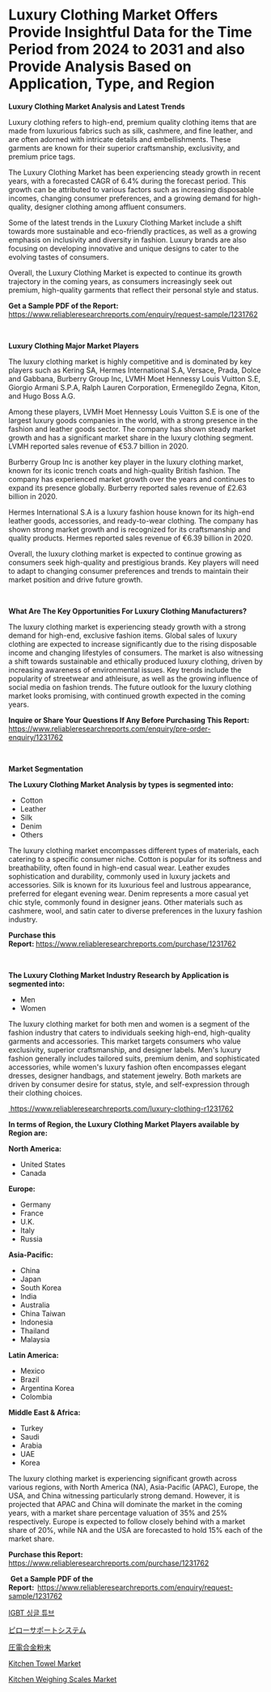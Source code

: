 <p><h1>Luxury Clothing Market Offers Provide Insightful Data for the Time Period from 2024 to 2031 and also Provide Analysis Based on Application, Type, and Region</h1></p><p><strong>Luxury Clothing Market Analysis and Latest Trends</strong></p>
<p><p>Luxury clothing refers to high-end, premium quality clothing items that are made from luxurious fabrics such as silk, cashmere, and fine leather, and are often adorned with intricate details and embellishments. These garments are known for their superior craftsmanship, exclusivity, and premium price tags.</p><p>The Luxury Clothing Market has been experiencing steady growth in recent years, with a forecasted CAGR of 6.4% during the forecast period. This growth can be attributed to various factors such as increasing disposable incomes, changing consumer preferences, and a growing demand for high-quality, designer clothing among affluent consumers.</p><p>Some of the latest trends in the Luxury Clothing Market include a shift towards more sustainable and eco-friendly practices, as well as a growing emphasis on inclusivity and diversity in fashion. Luxury brands are also focusing on developing innovative and unique designs to cater to the evolving tastes of consumers.</p><p>Overall, the Luxury Clothing Market is expected to continue its growth trajectory in the coming years, as consumers increasingly seek out premium, high-quality garments that reflect their personal style and status.</p></p>
<p><strong>Get a Sample PDF of the Report:&nbsp;</strong> <a href="https://www.reliableresearchreports.com/enquiry/request-sample/1231762">https://www.reliableresearchreports.com/enquiry/request-sample/1231762</a></p>
<p>&nbsp;</p>
<p><strong>Luxury Clothing Major Market Players</strong></p>
<p><p>The luxury clothing market is highly competitive and is dominated by key players such as Kering SA, Hermes International S.A, Versace, Prada, Dolce and Gabbana, Burberry Group Inc, LVMH Moet Hennessy Louis Vuitton S.E, Giorgio Armani S.P.A, Ralph Lauren Corporation, Ermenegildo Zegna, Kiton, and Hugo Boss A.G. </p><p>Among these players, LVMH Moet Hennessy Louis Vuitton S.E is one of the largest luxury goods companies in the world, with a strong presence in the fashion and leather goods sector. The company has shown steady market growth and has a significant market share in the luxury clothing segment. LVMH reported sales revenue of €53.7 billion in 2020.</p><p>Burberry Group Inc is another key player in the luxury clothing market, known for its iconic trench coats and high-quality British fashion. The company has experienced market growth over the years and continues to expand its presence globally. Burberry reported sales revenue of £2.63 billion in 2020.</p><p>Hermes International S.A is a luxury fashion house known for its high-end leather goods, accessories, and ready-to-wear clothing. The company has shown strong market growth and is recognized for its craftsmanship and quality products. Hermes reported sales revenue of €6.39 billion in 2020.</p><p>Overall, the luxury clothing market is expected to continue growing as consumers seek high-quality and prestigious brands. Key players will need to adapt to changing consumer preferences and trends to maintain their market position and drive future growth.</p></p>
<p>&nbsp;</p>
<p><strong>What Are The Key Opportunities For Luxury Clothing Manufacturers?</strong></p>
<p><p>The luxury clothing market is experiencing steady growth with a strong demand for high-end, exclusive fashion items. Global sales of luxury clothing are expected to increase significantly due to the rising disposable income and changing lifestyles of consumers. The market is also witnessing a shift towards sustainable and ethically produced luxury clothing, driven by increasing awareness of environmental issues. Key trends include the popularity of streetwear and athleisure, as well as the growing influence of social media on fashion trends. The future outlook for the luxury clothing market looks promising, with continued growth expected in the coming years.</p></p>
<p><strong>Inquire or Share Your Questions If Any Before Purchasing This Report:</strong> <a href="https://www.reliableresearchreports.com/enquiry/pre-order-enquiry/1231762">https://www.reliableresearchreports.com/enquiry/pre-order-enquiry/1231762</a></p>
<p>&nbsp;</p>
<p><strong>Market Segmentation</strong></p>
<p><strong>The Luxury Clothing Market Analysis by types is segmented into:</strong></p>
<p><ul><li>Cotton</li><li>Leather</li><li>Silk</li><li>Denim</li><li>Others</li></ul></p>
<p><p>The luxury clothing market encompasses different types of materials, each catering to a specific consumer niche. Cotton is popular for its softness and breathability, often found in high-end casual wear. Leather exudes sophistication and durability, commonly used in luxury jackets and accessories. Silk is known for its luxurious feel and lustrous appearance, preferred for elegant evening wear. Denim represents a more casual yet chic style, commonly found in designer jeans. Other materials such as cashmere, wool, and satin cater to diverse preferences in the luxury fashion industry.</p></p>
<p><strong>Purchase this Report:&nbsp;</strong><a href="https://www.reliableresearchreports.com/purchase/1231762">https://www.reliableresearchreports.com/purchase/1231762</a></p>
<p>&nbsp;</p>
<p><strong>The Luxury Clothing Market Industry Research by Application is segmented into:</strong></p>
<p><ul><li>Men</li><li>Women</li></ul></p>
<p><p>The luxury clothing market for both men and women is a segment of the fashion industry that caters to individuals seeking high-end, high-quality garments and accessories. This market targets consumers who value exclusivity, superior craftsmanship, and designer labels. Men's luxury fashion generally includes tailored suits, premium denim, and sophisticated accessories, while women's luxury fashion often encompasses elegant dresses, designer handbags, and statement jewelry. Both markets are driven by consumer desire for status, style, and self-expression through their clothing choices.</p></p>
<p><a href="https://www.reliableresearchreports.com/luxury-clothing-r1231762">&nbsp;https://www.reliableresearchreports.com/luxury-clothing-r1231762</a></p>
<p><strong>In terms of Region, the Luxury Clothing Market Players available by Region are:</strong></p>
<p>
    <p> <strong> North America: </strong>
        <ul>
            <li>United States</li>
            <li>Canada</li>
        </ul>
        </p> 
    <p> <strong> Europe: </strong>
        <ul>
            <li>Germany</li>
            <li>France</li>
            <li>U.K.</li>
            <li>Italy</li>
            <li>Russia</li>
        </ul>
        </p> 
    <p> <strong> Asia-Pacific: </strong>
        <ul>
            <li>China</li>
            <li>Japan</li>
            <li>South Korea</li>
            <li>India</li>
            <li>Australia</li>
            <li>China Taiwan</li>
            <li>Indonesia</li>
            <li>Thailand</li>
            <li>Malaysia</li>
        </ul>
        </p> 
    <p> <strong> Latin America: </strong>
        <ul>
            <li>Mexico</li>
            <li>Brazil</li>
            <li>Argentina Korea</li>
            <li>Colombia</li>
        </ul>
        </p> 
    <p> <strong> Middle East & Africa: </strong>
        <ul>
            <li>Turkey</li>
            <li>Saudi</li>
            <li>Arabia</li>
            <li>UAE</li>
            <li>Korea</li>
        </ul>
    </p>
    </p>
<p><p>The luxury clothing market is experiencing significant growth across various regions, with North America (NA), Asia-Pacific (APAC), Europe, the USA, and China witnessing particularly strong demand. However, it is projected that APAC and China will dominate the market in the coming years, with a market share percentage valuation of 35% and 25% respectively. Europe is expected to follow closely behind with a market share of 20%, while NA and the USA are forecasted to hold 15% each of the market share.</p></p>
<p><strong>Purchase this Report: </strong><a href="https://www.reliableresearchreports.com/purchase/1231762">https://www.reliableresearchreports.com/purchase/1231762</a></p>
<p>&nbsp;<strong>Get a Sample PDF of the Report:&nbsp;&nbsp;</strong><a href="https://www.reliableresearchreports.com/enquiry/request-sample/1231762">https://www.reliableresearchreports.com/enquiry/request-sample/1231762</a></p>
<p><strong></strong></p>
<p><p><a href="https://github.com/vanessagrant665567/Market-Research-Report-List-1/blob/main/5691324152501.md">IGBT 싱글 튜브</a></p><p><a href="https://github.com/SimeonBode1/Market-Research-Report-List-1/blob/main/5123747144719.md">ピローサポートシステム</a></p><p><a href="https://github.com/leigh4852023/Market-Research-Report-List-1/blob/main/2496356144718.md">圧電合金粉末</a></p><p><a href="https://github.com/shotows/Market-Research-Report-List-3/blob/main/kitchen-towel-market.md">Kitchen Towel Market</a></p><p><a href="https://github.com/Sinjinluong3e0awx2m195k76/Market-Research-Report-List-3/blob/main/kitchen-weighing-scales-market.md">Kitchen Weighing Scales Market</a></p></p>